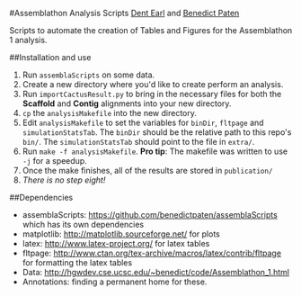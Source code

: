 #Assemblathon Analysis Scripts
[Dent Earl](https://github.com/dentearl/) and [Benedict Paten](https://github.com/benedictpaten/)

Scripts to automate the creation of Tables and Figures for the Assemblathon 1 analysis.

##Installation and use
1. Run <code>assemblaScripts</code> on some data.
2. Create a new directory where you'd like to create perform an analysis.
3. Run <code>importCactusResult.py</code> to bring in the necessary files for both the **Scaffold** and **Contig** alignments into your new directory.
4. <code>cp</code> the <code>analysisMakefile</code> into the new directory.
5. Edit <code>analysisMakefile</code> to set the variables for <code>binDir</code>, <code>fltpage</code> and <code>simulationStatsTab</code>. The <code>binDir</code> should be the relative path to this repo's <code>bin/</code>. The <code>simulationStatsTab</code> should point to the file in <code>extra/</code>.
6. Run <code>make -f analysisMakefile</code>. **Pro tip**: The makefile was written to use <code>-j</code> for a speedup.
7. Once the make finishes, all of the results are stored in <code>publication/</code>
8. _There is no step eight!_

##Dependencies
* assemblaScripts: https://github.com/benedictpaten/assemblaScripts which has its own dependencies
* matplotlib: http://matplotlib.sourceforge.net/ for plots
* latex: http://www.latex-project.org/ for latex tables
* fltpage: http://www.ctan.org/tex-archive/macros/latex/contrib/fltpage for formatting the latex tables
* Data: http://hgwdev.cse.ucsc.edu/~benedict/code/Assemblathon_1.html
* Annotations: finding a permanent home for these.
